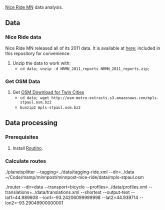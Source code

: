 [Nice Ride MN](https://www.niceridemn.org/) data analysis.

## Data

### Nice Ride data

Nice Ride MN released all of its 2011 data.  It is available at
[here](http://velotraffic.com/2012/01/nice-ride-mn-data-set-made-public/); 
included in this repository for convenience.

1. Unzip the data to work with:
    * ```cd data; unzip -d NRMN_2011_reports NRMN_2011_reports.zip;```

### Get OSM Data

1. Get [OSM Download for Twin Cities](http://metro.teczno.com/#mpls-stpaul)
    * ```cd data; wget http://osm-metro-extracts.s3.amazonaws.com/mpls-stpaul.osm.bz2```
    * ```bunzip2 mpls-stpaul.osm.bz2```

## Data processing

### Prerequisites

1. Install [Routino](http://www.routino.org/).
    
### Calculate routes

./planetsplitter --tagging=../data/tagging-ride.xml --dir=../data ~/Code/mamp/minnpost/minnpost-nice-ride/data/mpls-stpaul.osm 

./router --dir=data --transport=bicycle --profiles=../data/profiles.xml  --translations=../data/translations.xml --shortest --output-text --lat1=44.989608 --lon1=-93.24206099999998 --lat2=44.939714 --lon2=-93.29049900000001

